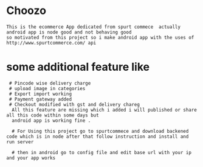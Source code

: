 # Choozo
    This is the ecommerce App dedicated from spurt commece  actually android app is node good and not behaving good 
    so motivated from this project so i make android app with the uses of http://www.spurtcommerce.com/ api
    
 # some additional feature like
     # Pincode wise delivery charge
     # upload image in categories
     # Export import working
     # Payment gateway added
     # Checkout modified with gst and delivery chareg 
      All this feature are missing which i added i will published or share all this code within some days but
      android app is working fine .
      
      # For Using this project go to spurtcommece and download backened code which is in node after that follow instruction and install and run server
      
      # then in android go to config file and edit base url with your ip and your app works
